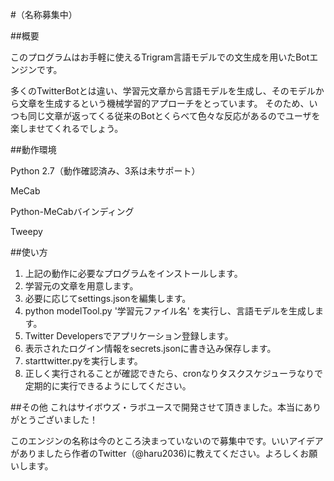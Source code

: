 #（名称募集中）

##概要

このプログラムはお手軽に使えるTrigram言語モデルでの文生成を用いたBotエンジンです。


多くのTwitterBotとは違い、学習元文章から言語モデルを生成し、そのモデルから文章を生成するという機械学習的アプローチをとっています。
そのため、いつも同じ文章が返ってくる従来のBotとくらべて色々な反応があるのでユーザを楽しませてくれるでしょう。

##動作環境

Python 2.7（動作確認済み、3系は未サポート）

MeCab

Python-MeCabバインディング

Tweepy

##使い方

1. 上記の動作に必要なプログラムをインストールします。
2. 学習元の文章を用意します。
3. 必要に応じてsettings.jsonを編集します。
4. python modelTool.py '学習元ファイル名' を実行し、言語モデルを生成します。
5. Twitter Developersでアプリケーション登録します。
6. 表示されたログイン情報をsecrets.jsonに書き込み保存します。
7. starttwitter.pyを実行します。
8. 正しく実行されることが確認できたら、cronなりタスクスケジューラなりで定期的に実行できるようにしてください。

##その他
これはサイボウズ・ラボユースで開発させて頂きました。本当にありがとうございました！

このエンジンの名称は今のところ決まっていないので募集中です。いいアイデアがありましたら作者のTwitter（@haru2036)に教えてください。よろしくお願いします。